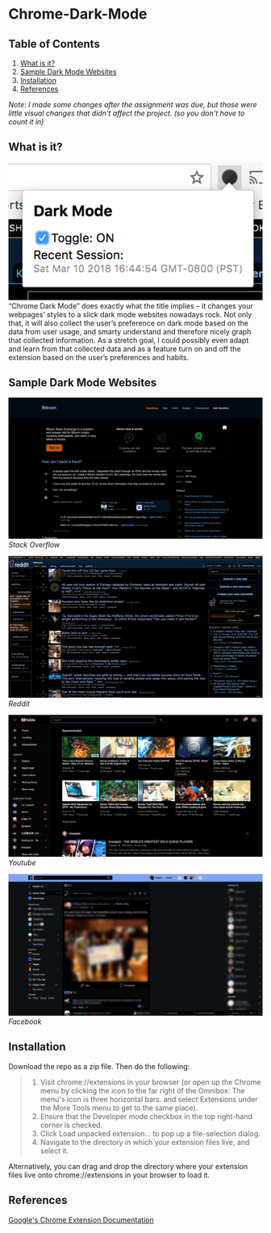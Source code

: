 # Chrome-Dark-Mode
## Table of Contents
1. [What is it?](#what-is-it)
2. [Sample Dark Mode Websites](#sample-dark-mode-websites)
3. [Installation](#installation)
4. [References](#references)


_Note: I made some changes after the assignment was due, but those were little visual changes that didn't affect the project. (so you don't have to count it in)_



## What is it?
![Extension Screenshot](imgs/screenshot-1.png)
“Chrome Dark Mode” does exactly what the title implies – it changes your webpages’ styles to a slick dark mode websites nowadays rock. Not only that, it will also collect the user’s preference on dark mode based on the data from user usage, and smarty understand and therefore nicely graph that collected information. As a stretch goal, I could possibly even adapt and learn from that collected data and as a feature turn on and off the extension based on the user’s preferences and habits. 

## Sample Dark Mode Websites
![Stackoverflow](imgs/sample-stackoverflow.png)
_Stack Overflow_

![Reddit](imgs/sample-reddit.png)
_Reddit_

![Youtube](imgs/sample-youtube.png)
_Youtube_

![Facebook](imgs/sample-facebook.png)
_Facebook_


## Installation
Download the repo as a zip file. Then do the following:
> 1. Visit chrome://extensions in your browser (or open up the Chrome menu by clicking the icon to the far right of the Omnibox:  The menu's icon is three horizontal bars. and select Extensions under the More Tools menu to get to the same place).
> 2. Ensure that the Developer mode checkbox in the top right-hand corner is checked.
> 3. Click Load unpacked extension… to pop up a file-selection dialog.
> 4. Navigate to the directory in which your extension files live, and select it.

Alternatively, you can drag and drop the directory where your extension files live onto chrome://extensions in your browser to load it.

## References
[Google's Chrome Extension Documentation](https://developer.chrome.com/extensions/)